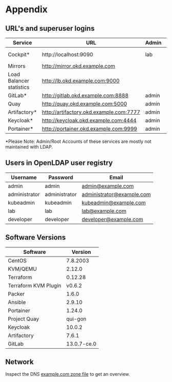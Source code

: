 # Appendix

## URL's and superuser logins

| Service  	| URL  	| Admin  	| Password  	|
|---	|---	|---	|---	|
| Cockpit*  	| http://localhost:9090  	| lab  	| unix account  	|
| Mirrors  	| http://mirror.okd.example.com  	|   	|   	|
| Load Balancer statistics  	| http://lb.okd.example.com:9000  	|   	|   	|
| GitLab*  	| http://gitlab.okd.example.com:8888  	| admin  	| passpass  	|
| Quay  	| http://quay.okd.example.com:5000  	| admin  	| admin  	|
| Artifactory*  	| http://artifactory.okd.example.com:7777  	| admin  	| password  	|
| Keycloak*  	| http://keycloak.okd.example.com:4444  	| admin  	| passpass  	|
| Portainer*  	| http://portainer.okd.example.com:9999  	| admin  	| passpass  	|

*Please Note: Admin/Root Accounts of these services are mostly not maintained with LDAP.

## Users in OpenLDAP user registry

| Username  	| Password  	| Email  	|
|---	|---	|---	|
| admin  	| admin  	| admin@example.com  	|
| administrator  	| administrator  	| administrator@example.com  	|
| kubeadmin  	| kubeadmin  	| kubeadmin@example.com  	|
| lab  	| lab  	| lab@example.com  	|
| developer  	| developer  	| developer@example.com  	|

## Software Versions

| Software  	| Version  	|
|---	|---	|
| CentOS  	| 7.8.2003  	|
| KVM/QEMU  	| 2.12.0  	|   	|
| Terraform  	| 0.12.28  	|
| Terraform KVM Plugin  	| v0.6.2  	|
| Packer  	| 1.6.0  	|
| Ansible  	| 2.9.10  	|
| Portainer  	| 1.24.0  	|
| Project Quay  	| qui-gon  	|
| Keycloak  	| 10.0.2  	|
| Artifactory  	| 7.6.1  	|
| GitLab  	| 13.0.7-ce.0  	|

## Network

Inspect the DNS [example.com zone file](https://github.com/disposab1e/okd-lab/blob/master/ansible/bastion/roles/bind/templates/db.example.com.j2) to get an overview.
